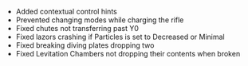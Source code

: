* Added contextual control hints
* Prevented changing modes while charging the rifle
* Fixed chutes not transferring past Y0
* Fixed lazors crashing if Particles is set to Decreased or Minimal
* Fixed breaking diving plates dropping two
* Fixed Levitation Chambers not dropping their contents when broken
